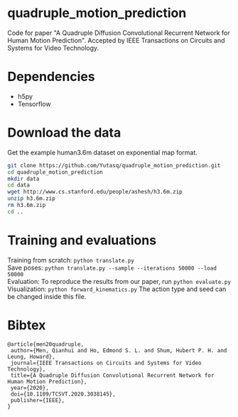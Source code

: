 # quadruple_motion_prediction
Code for paper "A Quadruple Diffusion Convolutional Recurrent Network for Human Motion Prediction". Accepted by IEEE Transactions on Circuits and Systems for Video Technology.

# Dependencies

* h5py
* Tensorflow

# Download the data

Get the example human3.6m dataset on exponential map format.

```bash
git clone https://github.com/Yutasq/quadruple_motion_prediction.git
cd quadruple_motion_prediction
mkdir data
cd data
wget http://www.cs.stanford.edu/people/ashesh/h3.6m.zip
unzip h3.6m.zip
rm h3.6m.zip
cd ..
```

# Training and evaluations
Training from scratch: `python translate.py`  
Save poses: `python translate.py --sample --iterations 50000 --load 50000`  
Evaluation: To reproduce the results from our paper, run  `python evaluate.py`  
Visualization: `python forward_kinematics.py` The action type and seed can be changed inside this file.

# Bibtex
```
@article{men20quadruple,
 author={Men, Qianhui and Ho, Edmond S. L. and Shum, Hubert P. H. and Leung, Howard},
 journal={IEEE Transactions on Circuits and Systems for Video Technology},
 title={A Quadruple Diffusion Convolutional Recurrent Network for Human Motion Prediction},
 year={2020},
 doi={10.1109/TCSVT.2020.3038145},
 publisher={IEEE},
}
```

